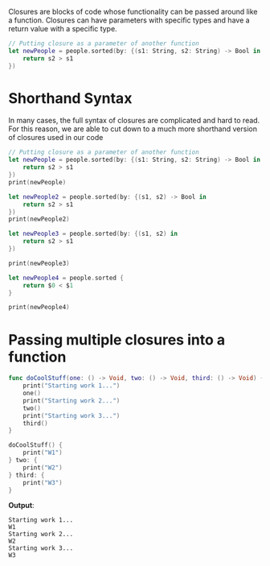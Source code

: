 Closures are blocks of code whose functionality can be passed around like a function. Closures can have parameters with specific types and have a return value with a specific type.
```swift
// Putting closure as a parameter of another function
let newPeople = people.sorted(by: {(s1: String, s2: String) -> Bool in
    return s2 > s1
})
```

# Shorthand Syntax
In many cases, the full syntax of closures are complicated and hard to read. For this reason, we are able to cut down to a much more shorthand version of closures used in our code
```swift
// Putting closure as a parameter of another function
let newPeople = people.sorted(by: {(s1: String, s2: String) -> Bool in
    return s2 > s1
})
print(newPeople)

let newPeople2 = people.sorted(by: {(s1, s2) -> Bool in
    return s2 > s1
})
print(newPeople2)

let newPeople3 = people.sorted(by: {(s1, s2) in
    return s2 > s1
})

print(newPeople3)

let newPeople4 = people.sorted {
    return $0 < $1
}

print(newPeople4)
```

# Passing multiple closures into a function
```swift
func doCoolStuff(one: () -> Void, two: () -> Void, third: () -> Void) {
    print("Starting work 1...")
    one()
    print("Starting work 2...")
    two()
    print("Starting work 3...")
    third()
}

doCoolStuff() {
    print("W1")
} two: {
    print("W2")
} third: {
    print("W3")
}
```
**Output**:
```
Starting work 1...
W1
Starting work 2...
W2
Starting work 3...
W3
```
